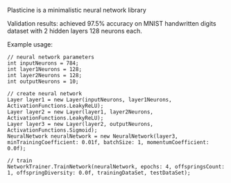 Plasticine is a minimalistic neural network library

Validation results: achieved 97.5% accuracy on MNIST handwritten digits dataset with 2 hidden layers 128 neurons each.

Example usage:

```
// neural network parameters
int inputNeurons = 784;
int layer1Neurons = 128;
int layer2Neurons = 128;
int outputNeurons = 10;

// create neural network
Layer layer1 = new Layer(inputNeurons, layer1Neurons, ActivationFunctions.LeakyReLU);
Layer layer2 = new Layer(layer1, layer2Neurons, ActivationFunctions.LeakyReLU);
Layer layer3 = new Layer(layer2, outputNeurons, ActivationFunctions.Sigmoid);
NeuralNetwork neuralNetwork = new NeuralNetwork(layer3, minTrainingCoefficient: 0.01f, batchSize: 1, momentumCoefficient: 0.0f);

// train
NetworkTrainer.TrainNetwork(neuralNetwork, epochs: 4, offspringsCount: 1, offspringDiversity: 0.0f, trainingDataSet, testDataSet);
```